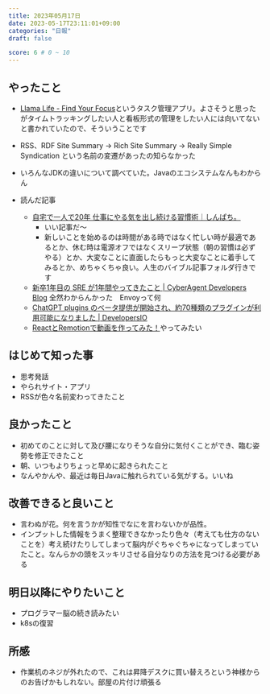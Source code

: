 ```yaml
---
title: 2023年05月17日
date: 2023-05-17T23:11:01+09:00
categories: "日報"
draft: false

score: 6 # 0 ~ 10
---
```


## やったこと

- [Llama Life - Find Your Focus](https://llamalife.co/)というタスク管理アプリ。よさそうと思ったがタイムトラッキングしたい人と看板形式の管理をしたい人には向いてないと書かれていたので、そういうことです
- RSS、RDF Site Summary → Rich Site Summary  → Really Simple Syndication という名前の変遷があったの知らなかった
- いろんなJDKの違いについて調べていた。Javaのエコシステムなんもわからん

- 読んだ記事

	- [自宅で一人で20年 仕事にやる気を出し続ける習慣術｜しんぱち。](https://note.com/shimpachi88/n/necab25f47d22#raKwT)
		- いい記事だ〜
		- 新しいことを始めるのは時間がある時ではなく忙しい時が最適であるとか、休む時は電源オフではなくスリープ状態（朝の習慣は必ずやる）とか、大変なことに直面したらもっと大変なことに着手してみるとか、めちゃくちゃ良い。人生のバイブル記事フォルダ行きです
	- [新卒1年目の SRE が1年間やってきたこと | CyberAgent Developers Blog](https://developers.cyberagent.co.jp/blog/archives/41989/) 全然わからんかった　Envoyって何
	- [ChatGPT plugins のベータ提供が開始され、約70種類のプラグインが利用可能になりました | DevelopersIO](https://dev.classmethod.jp/articles/chatgpt-plugins-beta/) 
	- [ReactとRemotionで動画を作ってみた！](https://zenn.dev/tellernovel_inc/articles/47bbc13b899db0)やってみたい

  

## はじめて知った事

- 思考発話
- やられサイト・アプリ
- RSSが色々名前変わってきたこと

  

## 良かったこと

- 初めてのことに対して及び腰になりそうな自分に気付くことができ、臨む姿勢を修正できたこと
- 朝、いつもよりちょっと早めに起きられたこと
- なんやかんや、最近は毎日Javaに触れられている気がする。いいね

  

## 改善できると良いこと

- 言わぬが花。何を言うかが知性でなにを言わないかが品性。
- インプットした情報をうまく整理できなかったり色々（考えても仕方のないことを）考え続けたりしてしまって脳内がぐちゃぐちゃになってしまっていたこと。なんらかの頭をスッキリさせる自分なりの方法を見つける必要がある

  

## 明日以降にやりたいこと

- プログラマー脳の続き読みたい
- k8sの復習

  

## 所感

- 作業机のネジが外れたので、これは昇降デスクに買い替えろという神様からのお告げかもしれない。部屋の片付け頑張る